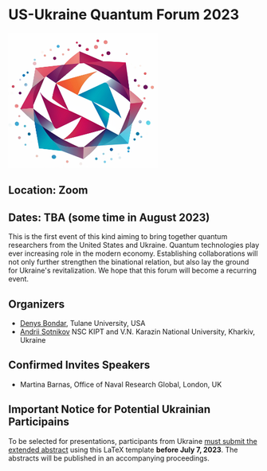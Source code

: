 # US-Ukraine Quantum Forum 2023

<img src="./logo.png" width="300">


## Location: Zoom
## Dates: TBA (some time in August 2023)

This is the first event of this kind aiming to bring together quantum researchers from the United States and Ukraine. Quantum technologies play ever increasing role in the modern economy. Establishing collaborations will not only further strengthen the binational relation, but also lay the ground for Ukraine's revitalization. We hope that this forum will become a recurring event.

## Organizers

* [Denys Bondar](https://sse.tulane.edu/pep/faculty/bondar), Tulane University, USA
* [Andrii Sotnikov](https://sites.google.com/site/agsotnikov/) NSC KIPT and V.N. Karazin National University, Kharkiv, Ukraine

## Confirmed Invites Speakers

* Martina Barnas, Office of Naval Research Global, London, UK


## Important Notice for Potential Ukrainian Participains 

To be selected for presentations, participants from Ukraine [must submit the extended abstract](https://cmt3.research.microsoft.com/User/Login?ReturnUrl=%2FUSUAqForum2023) using this LaTeX template **before July 7, 2023**. The abstracts will be published in an accompanying proceedings.

